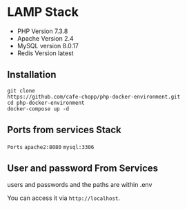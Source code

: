 # LAMP Stack

* PHP Version 7.3.8
* Apache Version 2.4
* MySQL version 8.0.17
* Redis Version latest


## Installation

```shell 
git clone 
https://github.com/cafe-chopp/php-docker-environment.git
cd php-docker-environment
docker-compose up -d
```

## Ports from services Stack

`Ports`
`apache2:8080`
`mysql:3306`

## User and password From Services
users and passwords and the paths are within .env

You can access it via `http://localhost`.








